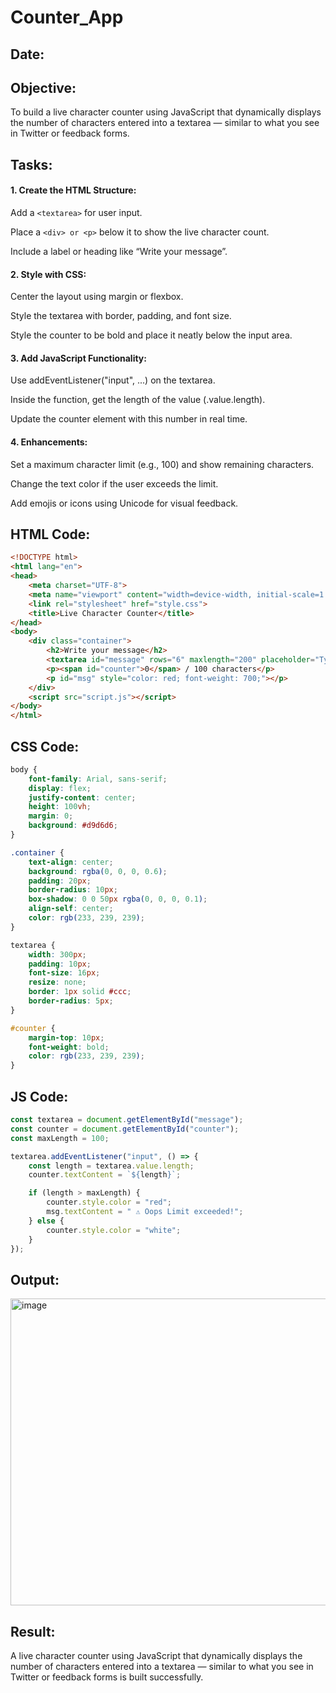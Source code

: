 # Counter_App
## Date:
## Objective:
To build a live character counter using JavaScript that dynamically displays the number of characters entered into a textarea — similar to what you see in Twitter or feedback forms.

## Tasks:

#### 1. Create the HTML Structure:
Add a ```<textarea>``` for user input.

Place a ```<div> or <p>``` below it to show the live character count.

Include a label or heading like “Write your message”.

#### 2. Style with CSS:
Center the layout using margin or flexbox.

Style the textarea with border, padding, and font size.

Style the counter to be bold and place it neatly below the input area.

#### 3. Add JavaScript Functionality:
Use addEventListener("input", ...) on the textarea.

Inside the function, get the length of the value (.value.length).

Update the counter element with this number in real time.

#### 4. Enhancements:
Set a maximum character limit (e.g., 100) and show remaining characters.

Change the text color if the user exceeds the limit.

Add emojis or icons using Unicode for visual feedback.
## HTML Code:
```html
<!DOCTYPE html>
<html lang="en">
<head>
    <meta charset="UTF-8">
    <meta name="viewport" content="width=device-width, initial-scale=1.0">
    <link rel="stylesheet" href="style.css">
    <title>Live Character Counter</title>
</head>
<body>
    <div class="container">
        <h2>Write your message</h2>
        <textarea id="message" rows="6" maxlength="200" placeholder="Type..."></textarea>
        <p><span id="counter">0</span> / 100 characters</p>
        <p id="msg" style="color: red; font-weight: 700;"></p>
    </div>
    <script src="script.js"></script>
</body>
</html>
```
## CSS Code:
```css
body {
    font-family: Arial, sans-serif;
    display: flex;
    justify-content: center;
    height: 100vh;
    margin: 0;
    background: #d9d6d6;
}

.container {
    text-align: center;
    background: rgba(0, 0, 0, 0.6);
    padding: 20px;
    border-radius: 10px;
    box-shadow: 0 0 50px rgba(0, 0, 0, 0.1);
    align-self: center;
    color: rgb(233, 239, 239);
}

textarea {
    width: 300px;
    padding: 10px;
    font-size: 16px;
    resize: none;
    border: 1px solid #ccc;
    border-radius: 5px;
}

#counter {
    margin-top: 10px;
    font-weight: bold;
    color: rgb(233, 239, 239);
}
```
## JS Code:
```js
const textarea = document.getElementById("message");
const counter = document.getElementById("counter");
const maxLength = 100;

textarea.addEventListener("input", () => {
    const length = textarea.value.length;
    counter.textContent = `${length}`;

    if (length > maxLength) {
        counter.style.color = "red";
        msg.textContent = " ⚠️ Oops Limit exceeded!";
    } else {
        counter.style.color = "white";
    }
});

```
## Output:
<img width="611" height="491" alt="image" src="https://github.com/user-attachments/assets/e7c3a2b1-71ba-4019-8182-419a4092db95" />

## Result:
A live character counter using JavaScript that dynamically displays the number of characters entered into a textarea — similar to what you see in Twitter or feedback forms is built successfully.
